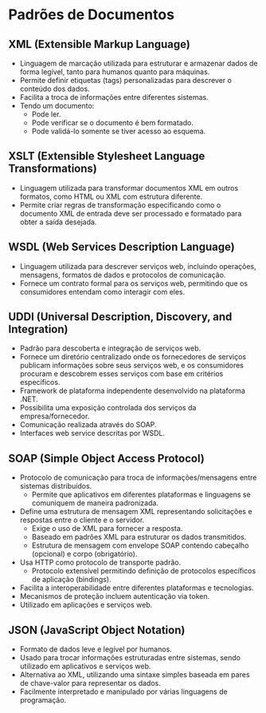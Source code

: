 # Padrões de Documentos

## XML (Extensible Markup Language)

- Linguagem de marcação utilizada para estruturar e armazenar dados de forma legível, tanto para humanos quanto para máquinas.
- Permite definir etiquetas (tags) personalizadas para descrever o conteúdo dos dados.
- Facilita a troca de informações entre diferentes sistemas.
- Tendo um documento:
  - Pode ler.
  - Pode verificar se o documento é bem formatado.
  - Pode validá-lo somente se tiver acesso ao esquema.

## XSLT (Extensible Stylesheet Language Transformations)

- Linguagem utilizada para transformar documentos XML em outros formatos, como HTML ou XML com estrutura diferente.
- Permite criar regras de transformação especificando como o documento XML de entrada deve ser processado e formatado para obter a saída desejada.

## WSDL (Web Services Description Language)

- Linguagem utilizada para descrever serviços web, incluindo operações, mensagens, formatos de dados e protocolos de comunicação.
- Fornece um contrato formal para os serviços web, permitindo que os consumidores entendam como interagir com eles.

## UDDI (Universal Description, Discovery, and Integration)

- Padrão para descoberta e integração de serviços web.
- Fornece um diretório centralizado onde os fornecedores de serviços publicam informações sobre seus serviços web, e os consumidores procuram e descobrem esses serviços com base em critérios específicos.
- Framework de plataforma independente desenvolvido na plataforma .NET.
- Possibilita uma exposição controlada dos serviços da empresa/fornecedor.
- Comunicação realizada através do SOAP.
- Interfaces web service descritas por WSDL.

## SOAP (Simple Object Access Protocol)

- Protocolo de comunicação para troca de informações/mensagens entre sistemas distribuídos.
  - Permite que aplicativos em diferentes plataformas e linguagens se comuniquem de maneira padronizada.
- Define uma estrutura de mensagem XML representando solicitações e respostas entre o cliente e o servidor.
  - Exige o uso de XML para fornecer a resposta.
  - Baseado em padrões XML para estruturar os dados transmitidos.
  - Estrutura de mensagem com envelope SOAP contendo cabeçalho (opcional) e corpo (obrigatório).
- Usa HTTP como protocolo de transporte padrão.
  - Protocolo extensível permitindo definição de protocolos específicos de aplicação (bindings).
- Facilita a interoperabilidade entre diferentes plataformas e tecnologias.
- Mecanismos de proteção incluem autenticação via token.
- Utilizado em aplicações e serviços web.

## JSON (JavaScript Object Notation)

- Formato de dados leve e legível por humanos.
- Usado para trocar informações estruturadas entre sistemas, sendo utilizado em aplicativos e serviços web.
- Alternativa ao XML, utilizando uma sintaxe simples baseada em pares de chave-valor para representar os dados.
- Facilmente interpretado e manipulado por várias linguagens de programação.
